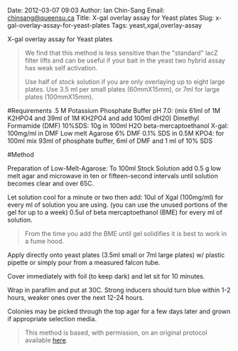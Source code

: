 Date: 2012-03-07 09:03
Author: Ian Chin-Sang
Email: chinsang@queensu.ca
Title: X-gal overlay assay for Yeast plates
Slug: x-gal-overlay-assay-for-yeast-plates
Tags: yeast,xgal,overlay-assay

X-gal overlay assay for Yeast plates




>We find that this method is less sensitive than the "standard" lacZ filter lifts and can be useful if  your bait in the yeast two hybrid assay has  weak self activation. 
>
>Use half of stock solution if you are only overlaying up to eight large plates. Use 3.5 ml per small plates (60mmX15mm), or 7ml for large plates (100mmX15mm).


#Requirements
.5 M Potassium Phosphate Buffer pH 7.0: (mix 61ml of 1M K2HPO4 and 39ml of 1M KH2PO4 and add 100ml dH20)
Dimethyl Formamide (DMF)
10%SDS:  10g in 100ml H2O 
beta-mercaptoethanol
X-gal: 100mg/ml in DMF
Low melt Agarose
6% DMF 0.1% SDS in 0.5M KPO4: for 100ml mix 93ml of phosphate buffer, 6ml of DMF and 1 ml of 10% SDS

#Method

Preparation of Low-Melt-Agarose:
To 100ml Stock Solution add 0.5 g low melt agar and microwave in ten or fifteen-second intervals until solution becomes clear and over 65C.



Let solution cool for a minute or two then add:
10ul of Xgal (100mg/ml) for every ml of solution you are using. (you can use the unused portions of the gel for up to a week)
0.5ul of beta mercaptoethanol (BME) for every ml of solution.


>From the time you add the  BME until gel solidifies it is best to work in a fume hood.


Apply directly onto yeast plates (3.5ml small or 7ml large plates)  w/ plastic pipette or simply pour from a measured falcon tube.



Cover immediately with foil (to keep dark) and let sit for 10 minutes.



Wrap in parafilm and put at 30C. Strong inducers should turn blue within 1-2 hours, weaker ones over the next 12-24 hours.



Colonies may be picked through the top agar for a few days later and grown if appropriate selection media.







>This method is based, with permission, on an original protocol available [here](http://130.15.90.245/x-gal_overlay_assay_for_yeast_plates.htm).

